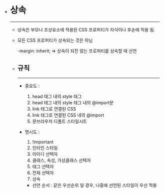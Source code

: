 - #  상속

  ------

  - 상속은 부모나 조상요소에 적용된 CSS 프로퍼티가 자식이나 후손에 적용 됨.

  - 모든 CSS 프로퍼티가 상속되는 것은 아님

    -margin: inherit; => 상속이 되진 않는 프로퍼티를 상속할 때 선언

    

  - ## 규칙

    ------

    - 중요도 :
      1. head 태그 내의 style 태그 
      2. head 태그 내의 style 태그 내의 @import문
      3. link 태그로 연결된 CSS  
      4. link 태그로 연결된 CSS 내의 @import 
      5. 문브라우저 디폴트 스타일시트

    

    - 명시도 : 

      1. !important 
      2.  인라인 스타일 
      3.  아이디 선택자 
      4.  클래스, 속성, 가상클래스 선택자 
      5.  태그 선택자 
      6.  전체 선택자 
      7. 상속

      - 선언 순서 : 같은 우선순위 일 경우, 나중에 선언된 스타일이 우선 적용

    

  